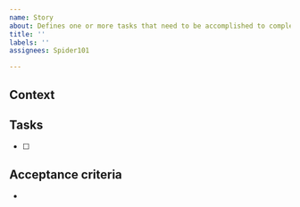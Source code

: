 ```yaml
---
name: Story
about: Defines one or more tasks that need to be accomplished to complete a story
title: ''
labels: ''
assignees: Spider101

---
```


## Context
<!-- Provide context for the feature, if any. -->

## Tasks
<!-- Break the story down into smaller tasks if possible -->
- [ ] 

## Acceptance criteria
<!-- Use this section to define the expected behavior of the application after the changes in this issue are implemented. -->
* 
